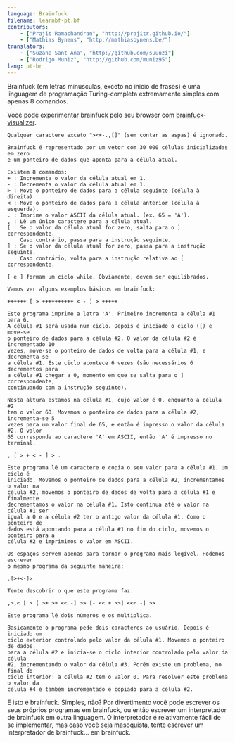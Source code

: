 ```yaml
---
language: Brainfuck
filename: learnbf-pt.bf
contributors:
    - ["Prajit Ramachandran", "http://prajitr.github.io/"]
    - ["Mathias Bynens", "http://mathiasbynens.be/"]
translators:
    - ["Suzane Sant Ana", "http://github.com/suuuzi"]
    - ["Rodrigo Muniz", "http://github.com/muniz95"]
lang: pt-br
---
```


Brainfuck (em letras minúsculas, exceto no início de frases) é uma linguagem de
programação Turing-completa extremamente simples com apenas 8 comandos.

Você pode experimentar brainfuck pelo seu browser com [brainfuck-visualizer](http://fatiherikli.github.io/brainfuck-visualizer/).

```bf
Qualquer caractere exceto "><+-.,[]" (sem contar as aspas) é ignorado.

Brainfuck é representado por um vetor com 30 000 células inicializadas em zero
e um ponteiro de dados que aponta para a célula atual.

Existem 8 comandos:
+ : Incrementa o valor da célula atual em 1.
- : Decrementa o valor da célula atual em 1.
> : Move o ponteiro de dados para a célula seguinte (célula à direita).
< : Move o ponteiro de dados para a célula anterior (célula à esquerda).
. : Imprime o valor ASCII da célula atual. (ex. 65 = 'A').
, : Lê um único caractere para a célula atual.
[ : Se o valor da célula atual for zero, salta para o ] correspondente.
    Caso contrário, passa para a instrução seguinte.
] : Se o valor da célula atual for zero, passa para a instrução seguinte.
    Caso contrário, volta para a instrução relativa ao [ correspondente.

[ e ] formam um ciclo while. Obviamente, devem ser equilibrados.

Vamos ver alguns exemplos básicos em brainfuck:

++++++ [ > ++++++++++ < - ] > +++++ .

Este programa imprime a letra 'A'. Primeiro incrementa a célula #1 para 6.
A célula #1 será usada num ciclo. Depois é iniciado o ciclo ([) e move-se
o ponteiro de dados para a célula #2. O valor da célula #2 é incrementado 10
vezes, move-se o ponteiro de dados de volta para a célula #1, e decrementa-se
a célula #1. Este ciclo acontece 6 vezes (são necessários 6 decrementos para
a célula #1 chegar a 0, momento em que se salta para o ] correspondente,
continuando com a instrução seguinte).

Nesta altura estamos na célula #1, cujo valor é 0, enquanto a célula #2
tem o valor 60. Movemos o ponteiro de dados para a célula #2, incrementa-se 5
vezes para um valor final de 65, e então é impresso o valor da célula #2. O valor
65 corresponde ao caractere 'A' em ASCII, então 'A' é impresso no terminal.

, [ > + < - ] > .

Este programa lê um caractere e copia o seu valor para a célula #1. Um ciclo é
iniciado. Movemos o ponteiro de dados para a célula #2, incrementamos o valor na
célula #2, movemos o ponteiro de dados de volta para a célula #1 e finalmente
decrementamos o valor na célula #1. Isto continua até o valor na célula #1 ser
igual a 0 e a célula #2 ter o antigo valor da célula #1. Como o ponteiro de
dados está apontando para a célula #1 no fim do ciclo, movemos o ponteiro para a
célula #2 e imprimimos o valor em ASCII.

Os espaços servem apenas para tornar o programa mais legível. Podemos escrever
o mesmo programa da seguinte maneira:

,[>+<-]>.

Tente descobrir o que este programa faz:

,>,< [ > [ >+ >+ << -] >> [- << + >>] <<< -] >>

Este programa lê dois números e os multiplica.

Basicamente o programa pede dois caracteres ao usuário. Depois é iniciado um
ciclo exterior controlado pelo valor da célula #1. Movemos o ponteiro de dados
para a célula #2 e inicia-se o ciclo interior controlado pelo valor da célula
#2, incrementando o valor da célula #3. Porém existe um problema, no final do
ciclo interior: a célula #2 tem o valor 0. Para resolver este problema o valor da
célula #4 é também incrementado e copiado para a célula #2.
```

E isto é brainfuck. Simples, não? Por divertimento você pode escrever os
seus próprios programas em brainfuck, ou então escrever um interpretador de
brainfuck em outra linguagem. O interpretador é relativamente fácil de se
implementar, mas caso você seja masoquista, tente escrever um interpretador de
brainfuck… em brainfuck.
